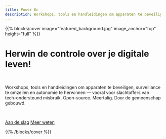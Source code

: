 ```yaml
---
title: Power On
description: Workshops, tools en handleidingen om apparaten te beveiligen, surveillance te omzeilen en autonomie te herwinnen — vooral voor slachtoffers van tech-ondersteund misbruik. Open-source. Meertalig. Door de gemeenschap gebouwd.
---
```


{{% blocks/cover image="featured_background.jpg" image_anchor="top" height="full" %}}

<h1 class="reactive-font">Herwin de controle over je digitale leven!</h1>

<p><br></p>

<p class="punishment-font">
Workshops, tools en handleidingen om apparaten te beveiligen, surveillance te omzeilen en autonomie te herwinnen — vooral voor slachtoffers van tech-ondersteund misbruik. Open-source. Meertalig. Door de gemeenschap gebouwd.
</p>

<p><br></p>

<a class="btn btn-lg btn-danger punishment2-font" href="docs/handleidingen/">Aan de slag</a>
<a class="btn btn-lg btn-danger punishment2-font me-3" href="over-ons/">Meer weten</a>

{{% /blocks/cover %}}
